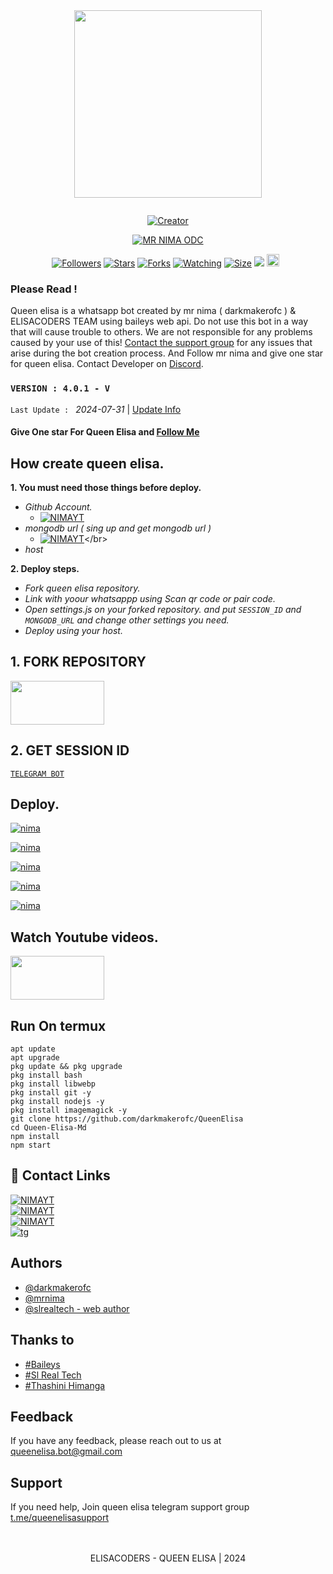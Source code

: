                       
<div class = "repo" align = "center">         
       
<a href = "#">  
<img src = "repo-data/repo-logo.jpg"  width="300" height="300">  
</img>
 <p align="center"> 
  <a href="#"><img src="http://readme-typing-svg.herokuapp.com?color=ff00ab&center=true&vCenter=true&multiline=false&lines=QUEEN+ELISA+WHATSAPP+BOT" alt="">
</p>
    <p align="center">
<a href="#"><img title="Creator" src="https://img.shields.io/badge/Creator-Mrnima-red.svg?style=for-the-badge&logo=github"></a>
     
<a href = ""><img alt="MR NIMA ODC" src="https://img.shields.io/youtube/channel/subscribers/UCjDKRYcwd5ZIpGICcVVL96Q" target="_blank" /></a>
</p>
<p align="center">
<a href="https://github.com/darkmakerofc?tab=followers"><img title="Followers" src="https://img.shields.io/github/followers/darkmakerofc?color=green&style=flat-square"></a>
<a href="https://github.com/darkmakerofc/QueenElisa/stargazers/"><img title="Stars" src="https://img.shields.io/github/stars/darkmakerofc/QueenElisa?color=white&style=flat-square"></a>
<a href="https://github.com/darkmakerofc/QueenElisa/network/members"><img title="Forks" src="https://img.shields.io/github/forks/darkmakerofc/QueenElisa?color=yellow&style=flat-square"></a>
<a href="https://github.com/darkmakerofc/QueenElisa/watchers"><img title="Watching" src="https://img.shields.io/github/watchers/darkmakerofc/QueenElisa?label=Watchers&color=red&style=flat-square"></a>
<a href="https://github.com/darkmakerofc/QueenElisa"><img title="Size" src="https://img.shields.io/github/repo-size/darkmakerofc/QueenElisa?style=flat-square&color=darkred"></a>
<a href="https://hits.seeyoufarm.com"><img src="https://hits.seeyoufarm.com/api/count/incr/badge.svg?url=https://github.com/darkmakerofc/QueenElisa/hit-counter&count_bg=%2379C83D&title_bg=%23555555&icon=probot.svg&icon_color=%2304FF00&title=hits&edge_flat=false"/></a>
<a href="https://github.com/darkmakerofc/QueenElisa/graphs/commit-activity"><img height="20" src="https://img.shields.io/badge/Maintained-No-red.svg"></a>&nbsp;&nbsp;
</p>
</a>
</div>

### Please Read !
Queen elisa is a whatsapp bot created by mr nima ( darkmakerofc ) & ELISACODERS TEAM using baileys web api. Do not use this bot in a way that will cause trouble to others. 
We are not responsible for any problems caused by your use of this!
[Contact the support group](https://t.me/queenelisasupport) for any issues that arise during the bot creation process.
And Follow mr nima and give one star for queen elisa. 
Contact Developer on [Discord](https://discord.com/invite/ZDP9PNrX).
</br>
 ### `VERSION : 4.0.1 - V`
 `Last Update : ` _2024-07-31_ | [Update Info](/new-update.md)

#### Give One star For Queen Elisa and [Follow Me](https://github.com/DarkMakerofc) 

## How create queen elisa.
**1. You must need those things before deploy.**
 - _Github Account._
   * [![NIMAYT](https://img.shields.io/badge/HOW_TO_MAKE_GITHUB_ACCOUNT-red?style=for-the-badge&logo=youtube&logoColor=white)]([https://youtube.com/@MRNIMAOFC/](https://youtu.be/NZ6oSZfoR88?si=A4ThxQppWddcYZYD))
 - _mongodb url ( sing up and get mongodb url )_
   * [![NIMAYT](https://img.shields.io/badge/HOW_TO_MAKE_MONGODB_URL-red?style=for-the-badge&logo=youtube&logoColor=white)]([https://youtube.com/@MRNIMAOFC/](https://youtu.be/FRRQ9l5k5Gs?si=IY_V9qm55-S6ABSG))</br>
 - _host_

**2. Deploy steps.**
 - _Fork queen elisa repository._
 - _Link with yoour whatsappp using Scan qr code or pair code._
 - _Open settings.js on your forked repository. and put `SESSION_ID` and `MONGODB_URL` and change other settings you need._
 - _Deploy using your host._
   </br>
## 1. FORK REPOSITORY
<a href = "https://github.com/darkmakerofc/QueenElisa/fork"> <img src = "/repo-data/fork-elisa-repo-button.svg" width="150" height="70" > </a>
</br>

## 2. GET SESSION ID
<!--
<a href = "https://gpt-qr-code.onrender.com/elisa"> <img src = "/repo-data/elisa scan qr code.svg" width="150" height="70" > </a></br>
    OR   
<a href = "https://queen-elisa-qr-pair.onrender.com/"> <img src = "/repo-data/elisa pair code.svg" width="150" height="70" > </a>
</br>
    OR
    -->
[`TELEGRAM BOT`](https://t.me/queen_elisa_pair_bot)

## Deploy.
 [![nima](https://img.shields.io/badge/elisa_deploy_on_heroku-430098?style=for-the-badge&logo=heroku&logoColor=white&buttcode=1n2i3m4a)](https://heroku.com/deploy?template=https://github.com/darkmakerofc/QueenElisa)
  
[![nima](https://img.shields.io/badge/elisa_deploy_on_railway-0B0D0E?style=for-the-badge&logo=railway&logoColor=white&buttcode=1n2i3m4a)](https://railway.app?referralCode=queen-elisa)
   
[![nima](https://img.shields.io/badge/elisa_deploy_on_replit-F26207?style=for-the-badge&logo=replit&logoColor=white&buttcode=1n2i3m4a)](https://replit.com/)
   
[![nima](https://img.shields.io/badge/elisa_deploy_on_render-000000?style=for-the-badge&logo=render&logoColor=white&buttcode=1n2i3m4a)](https://docs.render.com/free)

[![nima](https://img.shields.io/badge/elisa_deploy_on_toystalk-000000?style=for-the-badge&logo=render&logoColor=white&buttcode=1n2i3m4a)](https://toystack.ai)


## Watch Youtube videos.
<a href = "#"> <img src = "/repo-data/yt videos button.svg" width="150" height="70" > </a>
</br>
 
## Run On termux
```
apt update
apt upgrade
pkg update && pkg upgrade
pkg install bash
pkg install libwebp
pkg install git -y
pkg install nodejs -y 
pkg install imagemagick -y
git clone https://github.com/darkmakerofc/QueenElisa
cd Queen-Elisa-Md
npm install
npm start
```


## 🔗 Contact Links
[![NIMAYT](https://img.shields.io/badge/SUBSCRIBE%20ME-red?style=for-the-badge&logo=youtube&logoColor=white)](https://youtube.com/@MRNIMAOFC/)</br>
[![NIMAYT](https://img.shields.io/badge/FOLLOW%20MRNIMA%20ON%20WHATSAPP-green?style=for-the-badge&logo=whatsapp&logoColor=white)](https://whatsapp.com/channel/0029VaPrYpf0G0XrL1qz9j3i)</br>
[![NIMAYT](https://img.shields.io/badge/FOLLOW%20ELISACODERS%20ON%20WHATSAPP-green?style=for-the-badge&logo=whatsapp&logoColor=white)](https://whatsapp.com/channel/0029VaeSE0bHgZWiMBaxEA2c)</br>
[![tg](https://img.shields.io/badge/elisacoders-0A66C2?style=for-the-badge&logo=telegram&logoColor=white)]( https://t.me/elisacoders)
</br>
## Authors
- [@darkmakerofc](https://www.github.com/darkmakerofc)
- [@mrnima](https://www.github.com/mr-nima-x)
- [@slrealtech - web author](https://github.com/sl-real-tech)<br>

## Thanks to
- [#Baileys](https://github.com/WhiskeySockets/Baileys)<br>
- [#Sl Real Tech](https://github.com/sl-real-tech)<br>
- [#Thashini Himanga](#)<br>

## Feedback
If you have any feedback, please reach out to us at queenelisa.bot@gmail.com

## Support
If you need help, Join queen elisa telegram support group [t.me/queenelisasupport](t.me/queenelisasupport)
</br></br></br>
 <p align="center"> ELISACODERS - QUEEN ELISA | 2024 </p>
